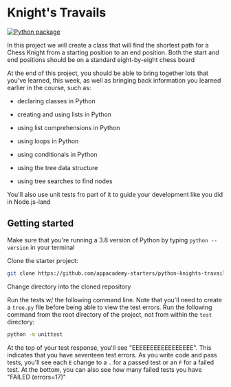# Knight's Travails

[![Python package](https://github.com/matteeyao/knights-travail/actions/workflows/build-and-test.yml/badge.svg)](https://github.com/matteeyao/knights-travail/actions/workflows/build-and-test.yml)

In this project we will create a class that will find the shortest path for a Chess Knight from a starting position to an end position. Both the start and end positions should be on a standard eight-by-eight chess board

At the end of this project, you should be able to bring together lots that you've learned, this week, as well as bringing back information you learned earlier in the course, such as:

* declaring classes in Python

* creating and using lists in Python

* using list comprehensions in Python

* using loops in Python

* using conditionals in Python

* using the tree data structure

* using tree searches to find nodes

You'll also use unit tests fro part of it to guide your development like you did in Node.js-land

## Getting started

Make sure that you're running a 3.8 version of Python by typing `python --version` in your terminal

Clone the starter project:

```zsh
git clone https://github.com/appacademy-starters/python-knights-travail
```

Change directory into the cloned repository

Run the tests w/ the following command line. Note that you'll need to create a `tree.py` file before being able to view the test errors. Run the following command from the root directory of the project, not from within the `test` directory:

```zsh
python -m unittest
```

At the top of your test response, you'll see "EEEEEEEEEEEEEEEEE". This indicates that you have seventeen test errors. As you write code and pass tests, you'll see each `E` change to a `.` for a passed test or an `F` for a failed test. At the bottom, you can also see how many failed tests you have "FAILED (errors=17)"
